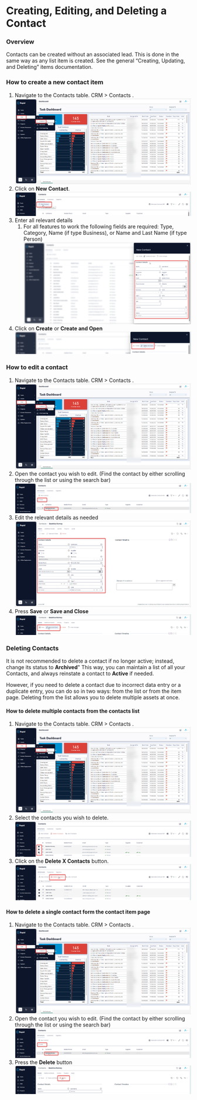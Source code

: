# Creating, Editing, and Deleting a Contact

### Overview

Contacts can be created without an associated lead. This is done in the same way as any list item is created. See the general “Creating, Updating, and Deleting” items documentation.

### How to create a new contact item

1. Navigate to the Contacts table. CRM &gt; Contacts .  
    ![image-1702512336791.png](./downloaded_image_1705285259477.png)
2. Click on **New Contact**.  
    ![image-1702512362235.png](./downloaded_image_1705285260486.png)
3. Enter all relevant details 
    1. For all features to work the following fields are required: Type, Category, Name (if type Business), or Name and Last Name (if type Person)  
        ![image-1702512429450.png](./downloaded_image_1705285261510.png)
4. Click on **Create** or ****Create and Open**** ![image-1702512484515.png](./downloaded_image_1705285262527.png)

### How to edit a contact

1. Navigate to the Contacts table. CRM &gt; Contacts .  
    ![image-1702512336791.png](./downloaded_image_1705285259477.png)
2. Open the contact you wish to edit. (Find the contact by either scrolling through the list or using the search bar)  
    ![image-1702512580116.png](./downloaded_image_1705285264560.png)
3. Edit the relevant details as needed  
    ![image-1702512610687.png](./downloaded_image_1705285265577.png)
4. Press **Save** or ****Save and Close**** ![image-1702512817197.png](./downloaded_image_1705285266598.png)

### Deleting Contacts

It is not recommended to delete a contact if no longer active; instead, change its status to **Archived**" This way, you can maintain a list of all your Contacts, and always reinstate a contact to **Active** if needed.

However, if you need to delete a contact due to incorrect data entry or a duplicate entry, you can do so in two ways: from the list or from the item page. Deleting from the list allows you to delete multiple assets at once.

#### How to delete multiple contacts from the contacts list

1. Navigate to the Contacts table. CRM &gt; Contacts .  
    ![image-1702512336791.png](./downloaded_image_1705285259477.png)
2. Select the contacts you wish to delete.  
    ![image-1702512974714.png](./downloaded_image_1705285268630.png)
3. Click on the **Delete X Contacts** button.  
    ![image-1702512996753.png](./downloaded_image_1705285269641.png)

#### How to delete a single contact form the contact item page

1. Navigate to the Contacts table. CRM &gt; Contacts .  
    ![image-1702512336791.png](./downloaded_image_1705285259477.png)
2. Open the contact you wish to edit. (Find the contact by either scrolling through the list or using the search bar)  
    ![image-1702512580116.png](./downloaded_image_1705285264560.png)
3. Press the **Delete** button  
    ![image-1702513054582.png](./downloaded_image_1705285272674.png)